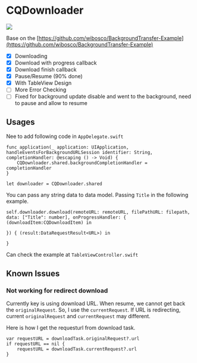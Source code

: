 # CQDownloader

![](https://cldup.com/8SeLTKh3Jj.png)

Base on the [https://github.com/wibosco/BackgroundTransfer-Example](https://github.com/wibosco/BackgroundTransfer-Example)

- [x] Downloading
- [x] Download with progress callback
- [x] Download finish callback
- [x] Pause/Resume (90% done)
- [x] With TableView Design
- [ ] More Error Checking
- [ ] Fixed for background update disable and went to the background, need to pause and allow to resume

## Usages

Nee to add following code in `AppDelegate.swift`

```
func application(_ application: UIApplication, handleEventsForBackgroundURLSession identifier: String, completionHandler: @escaping () -> Void) {
    CQDownloader.shared.backgroundCompletionHandler = completionHandler
}
```

```
let downloader = CQDownloader.shared
```

You can pass any string data to data model. Passing `Title` in the following example. 

```
self.downloader.download(remoteURL: remoteURL, filePathURL: filepath, data: ["Title": number], onProgressHandler: { (downloadItem:CQDownloadItem) in

}) { (result:DataRequestResult<URL>) in

}
```
Can check the example at `TableViewController.swift`

## Known Issues

### Not working for redirect download

Currently key is using download URL. When resume, we cannot get back the `originalRequest`. So, I use the `currentRequest`. If URL is redirecting, current `originalRequest` and `currentRequest` may different. 

Here is how I get the requesturl from download task.
```
var requestURL = downloadTask.originalRequest?.url
if requestURL == nil {
    requestURL = downloadTask.currentRequest?.url
}
```
